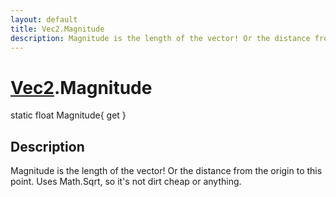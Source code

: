 ```yaml
---
layout: default
title: Vec2.Magnitude
description: Magnitude is the length of the vector! Or the distance from the origin to this point. Uses Math.Sqrt, so it's not dirt cheap or anything.
---
```

# [Vec2]({{site.url}}/Pages/Reference/Vec2.html).Magnitude

<div class='signature' markdown='1'>
static float Magnitude{ get }
</div>

## Description
Magnitude is the length of the vector! Or the distance
from the origin to this point. Uses Math.Sqrt, so it's not dirt
cheap or anything.

